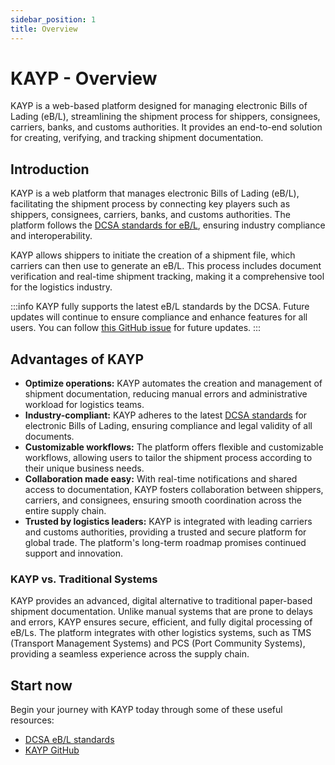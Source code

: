 ```yaml
---
sidebar_position: 1
title: Overview
---
```


# KAYP - Overview

<p class="description">KAYP is a web-based platform designed for managing electronic Bills of Lading (eB/L), streamlining the shipment process for shippers, consignees, carriers, banks, and customs authorities. It provides an end-to-end solution for creating, verifying, and tracking shipment documentation.</p>

## Introduction

KAYP is a web platform that manages electronic Bills of Lading (eB/L), facilitating the shipment process by connecting key players such as shippers, consignees, carriers, banks, and customs authorities. The platform follows the [DCSA standards for eB/L](https://developer.dcsa.org/ebl), ensuring industry compliance and interoperability.

KAYP allows shippers to initiate the creation of a shipment file, which carriers can then use to generate an eB/L. This process includes document verification and real-time shipment tracking, making it a comprehensive tool for the logistics industry.

:::info
KAYP fully supports the latest eB/L standards by the DCSA. Future updates will continue to ensure compliance and enhance features for all users. You can follow [this GitHub issue](https://github.com/kayp/issues) for future updates.
:::

## Advantages of KAYP

- **Optimize operations:** KAYP automates the creation and management of shipment documentation, reducing manual errors and administrative workload for logistics teams.
- **Industry-compliant:** KAYP adheres to the latest [DCSA standards](https://developer.dcsa.org/ebl) for electronic Bills of Lading, ensuring compliance and legal validity of all documents.
- **Customizable workflows:** The platform offers flexible and customizable workflows, allowing users to tailor the shipment process according to their unique business needs.
- **Collaboration made easy:** With real-time notifications and shared access to documentation, KAYP fosters collaboration between shippers, carriers, and consignees, ensuring smooth coordination across the entire supply chain.
- **Trusted by logistics leaders:** KAYP is integrated with leading carriers and customs authorities, providing a trusted and secure platform for global trade. The platform's long-term roadmap promises continued support and innovation.

### KAYP vs. Traditional Systems

KAYP provides an advanced, digital alternative to traditional paper-based shipment documentation. Unlike manual systems that are prone to delays and errors, KAYP ensures secure, efficient, and fully digital processing of eB/Ls. The platform integrates with other logistics systems, such as TMS (Transport Management Systems) and PCS (Port Community Systems), providing a seamless experience across the supply chain.

## Start now

Begin your journey with KAYP today through some of these useful resources:
- [DCSA eB/L standards](https://developer.dcsa.org/ebl)
- [KAYP GitHub](https://github.com/theocerdan/kayp_ebl_api)
